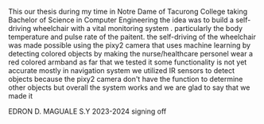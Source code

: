 This our thesis during my time in Notre Dame of Tacurong College taking Bachelor of Science in Computer Engineering the idea was to build a self-driving wheelchair with a vital monitoring system .
particularly the body temperature and pulse rate of the paitent.
the self-driving of the wheelchair was made possible using the pixy2 camera that uses machine learning by detecting colored objects by making the nurse/healthcare personel wear a red colored armband
as far that we tested it some functionality is not yet accurate mostly in navigation system
we utilized IR sensors to detect objects because the pixy2 camera don't have the function to determine other objects
but overall the system works and we are glad to say that we made it



EDRON D. MAGUALE S.Y 2023-2024 signing off
